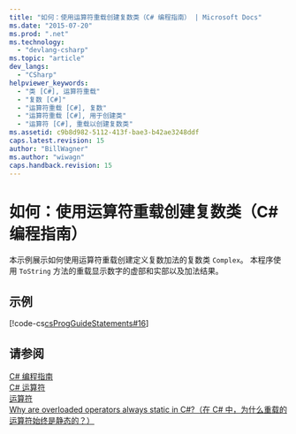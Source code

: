 ```yaml
---
title: "如何：使用运算符重载创建复数类（C# 编程指南） | Microsoft Docs"
ms.date: "2015-07-20"
ms.prod: ".net"
ms.technology: 
  - "devlang-csharp"
ms.topic: "article"
dev_langs: 
  - "CSharp"
helpviewer_keywords: 
  - "类 [C#], 运算符重载"
  - "复数 [C#]"
  - "运算符重载 [C#], 复数"
  - "运算符重载 [C#], 用于创建类"
  - "运算符 [C#], 重载以创建复数类"
ms.assetid: c9b8d982-5112-413f-bae3-b42ae3248ddf
caps.latest.revision: 15
author: "BillWagner"
ms.author: "wiwagn"
caps.handback.revision: 15
---
```

# 如何：使用运算符重载创建复数类（C# 编程指南）
本示例展示如何使用运算符重载创建定义复数加法的复数类 `Complex`。  本程序使用 `ToString` 方法的重载显示数字的虚部和实部以及加法结果。  
  
## 示例  
 [!code-cs[csProgGuideStatements#16](../../../csharp/programming-guide/classes-and-structs/codesnippet/csharp/how-to-use-operator-over_1.cs)]  
  
## 请参阅  
 [C\# 编程指南](../../../csharp/programming-guide/index.md)   
 [C\# 运算符](../../../csharp/language-reference/operators/index.md)   
 [运算符](../../../csharp/language-reference/keywords/operator.md)   
 [Why are overloaded operators always static in C\#?（在 C\# 中，为什么重载的运算符始终是静态的？）](http://go.microsoft.com/fwlink/?LinkId=112383)